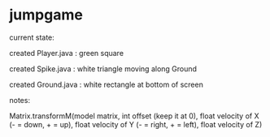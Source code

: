 # jumpgame

current state:

created Player.java : green square

created Spike.java : white triangle moving along Ground

created Ground.java : white rectangle at bottom of screen



notes: 

Matrix.transformM(model matrix, 
int offset (keep it at 0), 
float velocity of X (- = down, + = up),
float velocity of Y (- = right, + = left),
float velocity of Z)

